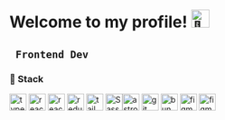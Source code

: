 # Welcome to my profile! <img src="https://fonts.gstatic.com/s/e/notoemoji/latest/1f44b_1f3fb/512.gif" alt="👋" width="32" height="32">
 

**` Frontend Dev`**
---
### 🍵 Stack


 <img alt="typescript" width="30px" src="https://cdn.jsdelivr.net/gh/devicons/devicon@latest/icons/typescript/typescript-original.svg"/>  <img alt="react" width="30px" src="https://cdn.jsdelivr.net/gh/devicons/devicon@latest/icons/react/react-original.svg"/> <img alt="react" width="30px" src="https://cdn.jsdelivr.net/gh/devicons/devicon@latest/icons/nextjs/nextjs-original.svg"/> <img alt="redux" width="30px" src="https://cdn.jsdelivr.net/gh/devicons/devicon@latest/icons/redux/redux-original.svg"/>  <img alt="tailwindcss" width="30px" src="https://cdn.jsdelivr.net/gh/devicons/devicon@latest/icons/tailwindcss/tailwindcss-original.svg"/> <img alt="Sass" width="30px" src="https://cdn.jsdelivr.net/gh/devicons/devicon@latest/icons/sass/sass-original.svg"/><img alt="astro" width="30px" src="https://cdn.jsdelivr.net/gh/devicons/devicon@latest/icons/astro/astro-original.svg"/> <img alt="git" width="30px" src="https://cdn.jsdelivr.net/gh/devicons/devicon@latest/icons/git/git-original.svg"/> <img alt="bun" width="30px" src="https://cdn.jsdelivr.net/gh/devicons/devicon@latest/icons/bun/bun-original.svg"/>  <img alt="figma" width="30px" src="https://cdn.jsdelivr.net/gh/devicons/devicon@latest/icons/figma/figma-original.svg"/> <img alt="figma" width="30px" src="https://cdn.jsdelivr.net/gh/devicons/devicon@latest/icons/webflow/webflow-original.svg"/>




 


 





